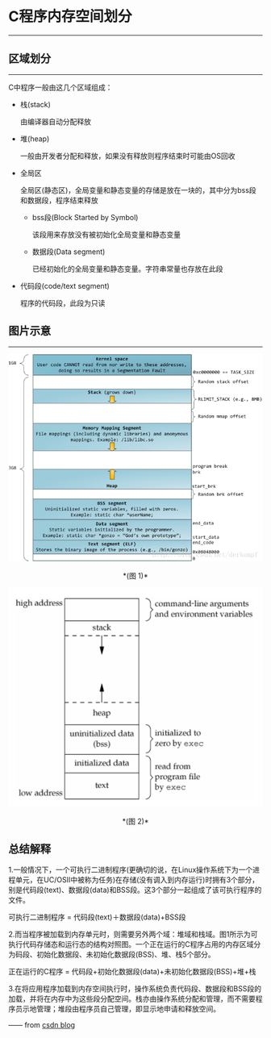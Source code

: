 # C程序内存空间划分
---

## 区域划分
---

C中程序一般由这几个区域组成：

* 栈(stack)

    由编译器自动分配释放

* 堆(heap)

    一般由开发者分配和释放，如果没有释放则程序结束时可能由OS回收

* 全局区

    全局区(静态区)，全局变量和静态变量的存储是放在一块的，其中分为bss段和数据段，程序结束释放

    - bss段(Block Started by Symbol)

        该段用来存放没有被初始化全局变量和静态变量

    - 数据段(Data segment)

        已经初始化的全局变量和静态变量。字符串常量也存放在此段

* 代码段(code/text segment)

    程序的代码段，此段为只读

## 图片示意
---

![img_1](./memory_layout_of_a_c_program_1.png)

<center>*(图 1)*</center>

![img_2](./memory_layout_of_a_c_program_2.png)

<center>*(图 2)*</center>

## 总结解释

1.一般情况下，一个可执行二进制程序(更确切的说，在Linux操作系统下为一个进程单元，在UC/OSII中被称为任务)在存储(没有调入到内存运行)时拥有3个部分，别是代码段(text)、数据段(data)和BSS段。这3个部分一起组成了该可执行程序的文件。

可执行二进制程序 = 代码段(text)＋数据段(data)+BSS段

2.而当程序被加载到内存单元时，则需要另外两个域：堆域和栈域。图1所示为可执行代码存储态和运行态的结构对照图。一个正在运行的C程序占用的内存区域分为码段、初始化数据段、未初始化数据段(BSS)、堆、栈5个部分。

正在运行的C程序 = 代码段+初始化数据段(data)+未初始化数据段(BSS)+堆+栈

3.在将应用程序加载到内存空间执行时，操作系统负责代码段、数据段和BSS段的加载，并将在内存中为这些段分配空间。栈亦由操作系统分配和管理，而不需要程序员示地管理；堆段由程序员自己管理，即显示地申请和释放空间。

—— from [csdn blog](https://blog.csdn.net/love_gaohz/article/details/41310597)